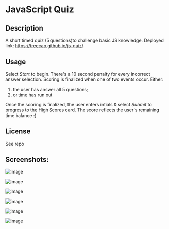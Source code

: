 # JavaScript Quiz 

## Description
A short timed quiz (5 questions)to challenge basic JS knowledge. 
Deployed link: https://treecao.github.io/js-quiz/

## Usage
Select *Start* to begin. 
There's a 10 second penalty for every incorrect answer selection. 
Scoring is finalized when one of two events occur. Either:
1. the user has answer all 5 questions;
2. or time has run out

Once the scoring is finalized, the user enters intials & select *Submit* to progress to the High Scores card.
The score reflects the user's remaining time balance :) 

## License
See repo

## Screenshots:
![image](https://user-images.githubusercontent.com/94645628/211235433-78bd0404-d202-468e-b8b4-bd9ab0cad280.png)

![image](https://user-images.githubusercontent.com/94645628/211235515-1adfb5df-7441-433f-87cd-7eeb8e289ae2.png)

![image](https://user-images.githubusercontent.com/94645628/211235467-79eeb075-59c6-4eac-97f4-69ac6782723a.png)

![image](https://user-images.githubusercontent.com/94645628/211235558-40d11c88-1a78-4442-be7f-e423c2e7d318.png)

![image](https://user-images.githubusercontent.com/94645628/211235584-6119ad9a-a906-43ab-b0f1-d91c7d56523b.png)

![image](https://user-images.githubusercontent.com/94645628/211235602-afbe5c40-3fab-44bd-a5df-5eaec284dfe8.png)

